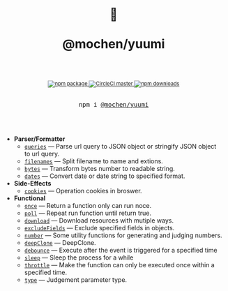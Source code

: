 <div align="center">
  <h1>
    <br/>
    🧰
    <br />
    <br />
    @mochen/yuumi
    <br />
    <br />
  </h1>
  <sup>
    <br />
    <a href="https://www.npmjs.com/package/@mochen/yuumi">
      <img src="https://img.shields.io/npm/v/@mochen/yuumi.svg" alt="npm package" />
    </a>
    <a href="https://codecov.io/gh/imochen/yuumi">
      <img src="https://codecov.io/gh/imochen/yuumi/branch/master/graph/badge.svg" alt="CircleCI master" />
    </a>
    <a href="https://imochen.github.io/yuumi/">
      <img src="https://img.shields.io/badge/document-published-brightgreen" alt="npm downloads" />
    </a>
    <br />
  </sup>
  <br />
  <pre>npm i <a href="https://www.npmjs.com/package/@mochen/yuumi">@mochen/yuumi</a></pre>
  <br />
  <br />
</div>

- **Parser/Formatter**
  - [`queries`](https://imochen.github.io/yuumi/modules/_queries_.html) &mdash; Parse url query to JSON object or stringify JSON object to url query.
  - [`filenames`](https://imochen.github.io/yuumi/modules/_filenames_.html) &mdash; Split filename to name and extions.
  - [`bytes`](https://imochen.github.io/yuumi/modules/_bytes_.html) &mdash; Transform bytes number to readable string.
  - [`dates`](https://imochen.github.io/yuumi/modules/_dates_.html) &mdash; Convert date or date string to specified format.
- **Side-Effects**
  - [`cookies`](https://imochen.github.io/yuumi/modules/_cookies_.html) &mdash; Operation cookies in broswer.
- **Functional**
  - [`once`](https://imochen.github.io/yuumi/modules/_once_.html) &mdash; Return a function only can run noce.
  - [`poll`](https://imochen.github.io/yuumi/modules/_poll_.html) &mdash; Repeat run function until return true.
  - [`download`](https://imochen.github.io/yuumi/modules/_download_.html) &mdash; Download resources with mutiple ways.
  - [`excludeFields`](https://imochen.github.io/yuumi/modules/_excludeFields_.html) &mdash; Exclude specified fields in objects.
  - [`number`](https://imochen.github.io/yuumi/modules/_number_.html) &mdash;
    Some utility functions for generating and judging numbers.
  - [`deepClone`](https://imochen.github.io/yuumi/modules/_deepClone_.html) &mdash;
    DeepClone.
  - [`debounce`](https://imochen.github.io/yuumi/modules/_debounce_.html) &mdash;
    Execute after the event is triggered for a specified time
  - [`sleep`](https://imochen.github.io/yuumi/modules/_sleep_.html) &mdash;
    Sleep the process for a while
  - [`throttle`](https://imochen.github.io/yuumi/modules/_throttle_.html) &mdash;
    Make the function can only be executed once within a specified time.
  - [`type`](https://imochen.github.io/yuumi/modules/_type_.html) &mdash;
    Judgement parameter type.
